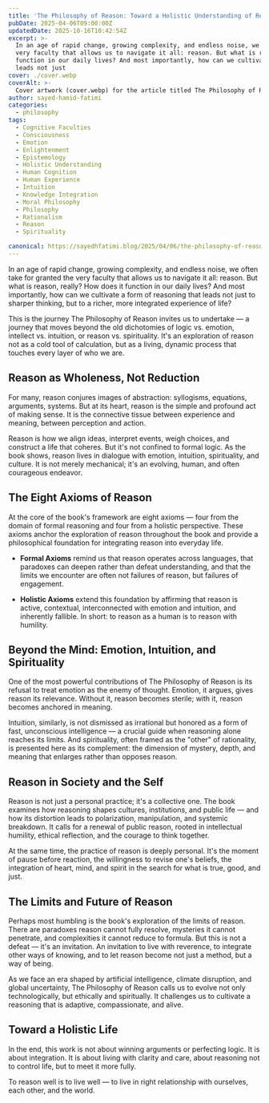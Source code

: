 ```yaml
---
title: 'The Philosophy of Reason: Toward a Holistic Understanding of Reality'
pubDate: 2025-04-06T09:00:00Z
updatedDate: 2025-10-16T10:42:54Z
excerpt: >-
  In an age of rapid change, growing complexity, and endless noise, we often take for granted the
  very faculty that allows us to navigate it all: reason. But what is reason, really? How does it
  function in our daily lives? And most importantly, how can we cultivate a form of reasoning that
  leads not just
cover: ./cover.webp
coverAlt: >-
  Cover artwork (cover.webp) for the article titled The Philosophy of Reason: Toward a Holistic Understanding of Reality.
author: sayed-hamid-fatimi
categories:
  - philosophy
tags:
  - Cognitive Faculties
  - Consciousness
  - Emotion
  - Enlightenment
  - Epistemology
  - Holistic Understanding
  - Human Cognition
  - Human Experience
  - Intuition
  - Knowledge Integration
  - Moral Philosophy
  - Philosophy
  - Rationalism
  - Reason
  - Spirituality

canonical: https://sayedhfatimi.blog/2025/04/06/the-philosophy-of-reason-toward-a-holistic-understanding-of-reality/
---
```


In an age of rapid change, growing complexity, and endless noise, we often take for granted the very faculty that allows us to navigate it all: reason. But what is reason, really? How does it function in our daily lives? And most importantly, how can we cultivate a form of reasoning that leads not just to sharper thinking, but to a richer, more integrated experience of life?

This is the journey The Philosophy of Reason invites us to undertake — a journey that moves beyond the old dichotomies of logic vs. emotion, intellect vs. intuition, or reason vs. spirituality. It's an exploration of reason not as a cold tool of calculation, but as a living, dynamic process that touches every layer of who we are.

## Reason as Wholeness, Not Reduction

For many, reason conjures images of abstraction: syllogisms, equations, arguments, systems. But at its heart, reason is the simple and profound act of making sense. It is the connective tissue between experience and meaning, between perception and action.

Reason is how we align ideas, interpret events, weigh choices, and construct a life that coheres. But it's not confined to formal logic. As the book shows, reason lives in dialogue with emotion, intuition, spirituality, and culture. It is not merely mechanical; it's an evolving, human, and often courageous endeavor.

## The Eight Axioms of Reason

At the core of the book's framework are eight axioms — four from the domain of formal reasoning and four from a holistic perspective. These axioms anchor the exploration of reason throughout the book and provide a philosophical foundation for integrating reason into everyday life.

- **Formal Axioms** remind us that reason operates across languages, that paradoxes can deepen rather than defeat understanding, and that the limits we encounter are often not failures of reason, but failures of engagement.

- **Holistic Axioms** extend this foundation by affirming that reason is active, contextual, interconnected with emotion and intuition, and inherently fallible. In short: to reason as a human is to reason with humility.

## Beyond the Mind: Emotion, Intuition, and Spirituality

One of the most powerful contributions of The Philosophy of Reason is its refusal to treat emotion as the enemy of thought. Emotion, it argues, gives reason its relevance. Without it, reason becomes sterile; with it, reason becomes anchored in meaning.

Intuition, similarly, is not dismissed as irrational but honored as a form of fast, unconscious intelligence — a crucial guide when reasoning alone reaches its limits. And spirituality, often framed as the "other" of rationality, is presented here as its complement: the dimension of mystery, depth, and meaning that enlarges rather than opposes reason.

## Reason in Society and the Self

Reason is not just a personal practice; it's a collective one. The book examines how reasoning shapes cultures, institutions, and public life — and how its distortion leads to polarization, manipulation, and systemic breakdown. It calls for a renewal of public reason, rooted in intellectual humility, ethical reflection, and the courage to think together.

At the same time, the practice of reason is deeply personal. It's the moment of pause before reaction, the willingness to revise one's beliefs, the integration of heart, mind, and spirit in the search for what is true, good, and just.

## The Limits and Future of Reason

Perhaps most humbling is the book's exploration of the limits of reason. There are paradoxes reason cannot fully resolve, mysteries it cannot penetrate, and complexities it cannot reduce to formula. But this is not a defeat — it's an invitation. An invitation to live with reverence, to integrate other ways of knowing, and to let reason become not just a method, but a way of being.

As we face an era shaped by artificial intelligence, climate disruption, and global uncertainty, The Philosophy of Reason calls us to evolve not only technologically, but ethically and spiritually. It challenges us to cultivate a reasoning that is adaptive, compassionate, and alive.

## Toward a Holistic Life

In the end, this work is not about winning arguments or perfecting logic. It is about integration. It is about living with clarity and care, about reasoning not to control life, but to meet it more fully.

To reason well is to live well — to live in right relationship with ourselves, each other, and the world.
